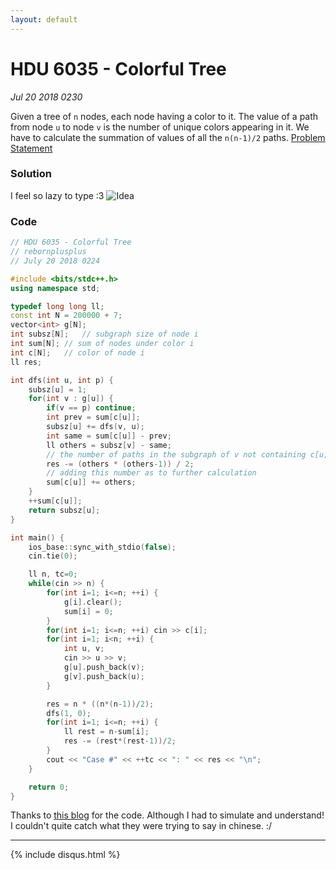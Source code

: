 ```yaml
---
layout: default
---
```


# HDU 6035 - Colorful Tree
_Jul 20 2018 0230_

Given a tree of `n` nodes, each node having a color to it. The value of a path from node `u` to node `v` is the number of unique colors appearing in it. We have to calculate the summation of values of all the `n(n-1)/2` paths. [Problem Statement](http://acm.hdu.edu.cn/showproblem.php?pid=6035)

### Solution
I feel so lazy to type :3
![Idea](/hdu-6035-01.jpg)

### Code
```cpp
// HDU 6035 - Colorful Tree
// rebornplusplus
// July 20 2018 0224

#include <bits/stdc++.h>
using namespace std;

typedef long long ll;
const int N = 200000 + 7;
vector<int> g[N];
int subsz[N];	// subgraph size of node i
int sum[N];	// sum of nodes under color i
int c[N];	// color of node i
ll res;

int dfs(int u, int p) {
	subsz[u] = 1;
	for(int v : g[u]) {
		if(v == p) continue;
		int prev = sum[c[u]];
		subsz[u] += dfs(v, u);
		int same = sum[c[u]] - prev;
		ll others = subsz[v] - same;
		// the number of paths in the subgraph of v not containing c[u]
		res -= (others * (others-1)) / 2;
		// adding this number as to further calculation
		sum[c[u]] += others;
	}
	++sum[c[u]];
	return subsz[u];
}

int main() {
	ios_base::sync_with_stdio(false);
	cin.tie(0);

	ll n, tc=0;
	while(cin >> n) {
		for(int i=1; i<=n; ++i) {
			g[i].clear();
			sum[i] = 0;
		}
		for(int i=1; i<=n; ++i) cin >> c[i];
		for(int i=1; i<n; ++i) {
			int u, v;
			cin >> u >> v;
			g[u].push_back(v);
			g[v].push_back(u);
		}

		res = n * ((n*(n-1))/2);
		dfs(1, 0);
		for(int i=1; i<=n; ++i) {
			ll rest = n-sum[i];
			res -= (rest*(rest-1))/2;
		}
		cout << "Case #" << ++tc << ": " << res << "\n";
	}

	return 0;
}
```

Thanks to [this blog](http://www.cnblogs.com/chen9510/p/7258453.html) for the code. Although I had to simulate and understand! I couldn't quite catch what they were trying to say in chinese. :/

***

{% include disqus.html %}
